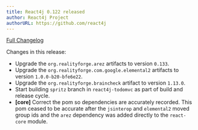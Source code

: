 ```yaml
---
title: React4j 0.122 released
author: React4j Project
authorURL: https://github.com/react4j
---
```


[Full Changelog](https://github.com/react4j/react4j/compare/v0.121...v0.122)

Changes in this release:

* Upgrade the `org.realityforge.arez` artifacts to version `0.133`.
* Upgrade the `org.realityforge.com.google.elemental2` artifacts to version `1.0.0-b20-bfe6e22`.
* Upgrade the `org.realityforge.braincheck` artifact to version `1.13.0`.
* Start building `spritz` branch in `react4j-todomvc` as part of build and release cycle.
* **\[core\]** Correct the pom so dependencies are accurately recorded. This pom ceased to be
  accurate after the `jsinterop` and `elemental2` moved group ids and the `arez` dependency
  was added directly to the `react-core` module.
